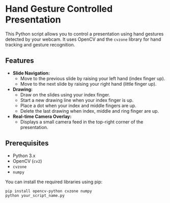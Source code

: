 # Hand Gesture Controlled Presentation

This Python script allows you to control a presentation using hand gestures detected by your webcam. It uses OpenCV and the `cvzone` library for hand tracking and gesture recognition.

## Features

* **Slide Navigation:**
    * Move to the previous slide by raising your left hand (index finger up).
    * Move to the next slide by raising your right hand (little finger up).
* **Drawing:**
    * Draw on the slides using your index finger.
    * Start a new drawing line when your index finger is up.
    * Place a dot when your index and middle fingers are up.
    * Delete the last drawing when index, middle and ring finger are up.
* **Real-time Camera Overlay:**
    * Displays a small camera feed in the top-right corner of the presentation.

## Prerequisites

* Python 3.x
* OpenCV (`cv2`)
* `cvzone`
* `numpy`

You can install the required libraries using pip:

```bash
pip install opencv-python cvzone numpy
python your_script_name.py
